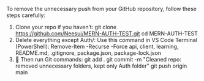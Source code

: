 To remove the unnecessary push from your GitHub repository, follow these steps carefully:
1. Clone your repo if you haven’t:
   git clone https://github.com/Neesui/MERN-AUTH-TEST.git
   cd MERN-AUTH-TEST
2. Delete everything except Auth/:
    Use this command in VS Code Terminal (PowerShell):
    Remove-Item -Recurse -Force api, client, learning, README.md, .gitignore, package.json, package-lock.json
3. 🧩 Then run Git commands:
git add .
git commit -m "Cleaned repo: removed unnecessary folders, kept only Auth folder"
git push origin main




